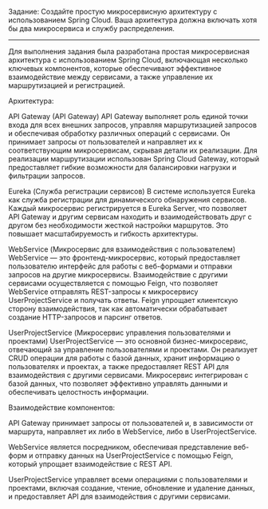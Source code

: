 Задание: Создайте простую микросервисную архитектуру с использованием Spring Cloud. Ваша архитектура должна включать хотя бы два микросервиса и службу распределения.

---

Для выполнения задания была разработана простая микросервисная архитектура с использованием Spring Cloud, включающая несколько ключевых компонентов, которые обеспечивают эффективное взаимодействие между сервисами, а также управление их маршрутизацией и регистрацией.

Архитектура:

API Gateway (API Gateway) API Gateway выполняет роль единой точки входа для всех внешних запросов, управляя маршрутизацией запросов и обеспечивая обработку различных операций с сервисами. Он принимает запросы от пользователей и направляет их к соответствующим микросервисам, скрывая детали их реализации. Для реализации маршрутизации использован Spring Cloud Gateway, который предоставляет гибкие возможности для балансировки нагрузки и фильтрации запросов.

Eureka (Служба регистрации сервисов) В системе используется Eureka как служба регистрации для динамического обнаружения сервисов. Каждый микросервис регистрируется в Eureka Server, что позволяет API Gateway и другим сервисам находить и взаимодействовать друг с другом без необходимости жесткой настройки маршрутов. Это повышает масштабируемость и гибкость архитектуры.

WebService (Микросервис для взаимодействия с пользователем) WebService — это фронтенд-микросервис, который предоставляет пользователю интерфейс для работы с веб-формами и отправки запросов на другие микросервисы. Взаимодействие с другими сервисами осуществляется с помощью Feign, что позволяет WebService отправлять REST-запросы к микросервису UserProjectService и получать ответы. Feign упрощает клиентскую сторону взаимодействия, так как автоматически обрабатывает создание HTTP-запросов и парсинг ответов.

UserProjectService (Микросервис управления пользователями и проектами) UserProjectService — это основной бизнес-микросервис, отвечающий за управление пользователями и проектами. Он реализует CRUD операции для работы с базой данных, хранит информацию о пользователях и проектах, а также предоставляет REST API для взаимодействия с другими сервисами. Микросервис интегрирован с базой данных, что позволяет эффективно управлять данными и обеспечивать целостность информации.

Взаимодействие компонентов:

API Gateway принимает запросы от пользователей и, в зависимости от маршрута, направляет их либо в WebService, либо в UserProjectService.

WebService является посредником, обеспечивая представление веб-форм и отправку данных на UserProjectService с помощью Feign, который упрощает взаимодействие с REST API.

UserProjectService управляет всеми операциями с пользователями и проектами, включая создание, чтение, обновление и удаление данных, и предоставляет API для взаимодействия с другими сервисами.